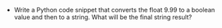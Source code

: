 - Write a Python code snippet that converts the float 9.99 to a boolean value and then to a string. What will be the final string result?